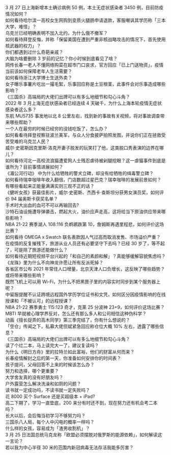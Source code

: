3 月 27 日上海新增本土确诊病例 50 例，本土无症状感染者 3450 例，目前防疫情况如何？  
如何看待哈尔滨一高校女生网购到变质火腿肠申请退款，客服嘲讽其学历称「三本大学，难怪」？  
乌克兰已经明确表明不加入北约，为什么俄不撤军？  
如何看待拜登反悔，并称「保留美国在遭到严重非核战略攻击的情况下，首先使用核武器的权力」？  
你们都遇到过什么奇葩亲戚？  
大脑为啥要删除 3 岁前的记忆？你小时候到底看见了啥？  
网传长春一老人不懂网络购菜在超市门口哀求，官方回应「已上门送物资」，疫情当前该如何保障老年人生活需要？  
如何看待浙江大学博士生送外卖？  
女子曝乐事薯片吃出一撮毛絮，乐事回应称是土豆根茎，此事件会对乐事造成哪些影响？  
《三国杀》高端局的大佬们出牌可以有多么地细节和勾心斗角？  
2022 年 3 月上海无症状感染者已经连续 4 天破千，为什么上海本轮疫情无症状感染者这么多？  
东航 MU5735 事发地以北 8 公里左右，找到新的事故有关视频，将对事故调查带来哪些帮助？  
一个人在最穷的时候已经穷的没钱吃饭了，怎么办？  
如何看看待拜登视察驻波兰美军，与众人分食披萨拍照发图，并说你们正在拯救受苦受难的乌克兰人民？  
威尔·史密斯因克里斯·洛克开妻子脱发的玩笑打了他，这类脱口秀表演的边界在哪儿？  
如何看待河北一高校流浪猫遭爱狗人士残忍虐待被剁腿挖眼？这一虐猫事件到底是谁所为？目前事情进展如何？  
《湄公河行动》 中为什么给牺牲的警犬立碑，却没有给牺牲的缉毒警立碑？  
如何看待瑞幸咖啡年收入翻倍，门店数超过星巴克？瑞幸咖啡的发展前景如何？  
有哪些看起来正能量满满实则三观不正的话？  
《健听女孩》获最佳影片，威尔·史密斯、杰西卡·查斯坦分获男女演员奖，如何评价 94 届奥斯卡获奖名单？  
手术时大出血的血可不可以再输回去?  
沙特石油设施遭导弹袭击，燃起大火，油价应声走高，这将给当下原油供应带来哪些影响？  
NBA 21-22 赛季湖人 108:116 负鹈鹕跌第 10，詹姆斯再遇里程悲，如何评价这场比赛？  
如何看待 OMEGA x Swatch 联名表款因人气过高而取消发售、市场溢价严重？  
在疫情的反复摧残下，旅游从业人员还有必要坚守下去吗？已经 30 岁了，等不起了，可是除了旅游还能做什么？  
如何看待近期短视频平台兴起的「和自己的素颜和解」？真能够缓解容貌焦虑吗？  
《龙珠》里为什么不向神龙许愿让所有反派死掉？  
各省区市公布 2021 年常住人口增量，北京天津人口负增长，这反映了哪些趋势？或将带来哪些影响？  
既然飞机上可以用 Wi-Fi，为什么不把黑匣子里的内容实时同步到某个服务器上呢？  
中留服提醒不认证跨境远程国外学历学位证书和文凭，如何区分因疫情影响的在线授课和「不被认可」的远程授课？  
NBA 21-22 赛季勇士 115:123 奇才，克莱 25 分波神 23+9，如何评价这场比赛？  
MBTI 早就被心理学界反对，怎么还有那么多人和公司相信这种伪科学？  
动画《擅长捉弄的高木同学》第三季完结了，你有什么想说的？  
「空仓」传闻之下，私募大佬但斌紧急回应称仓位大概 10% 左右，透露了哪些信息？  
《三国杀》高端局的大佬们出牌可以有多么地细节和勾心斗角？  
读了个烂二本，马上读完大一了，建议复读吗？  
为什么《明日方舟》里的拉特兰如此富裕，他们的财富从何而来？  
长春疫情解封之后的第一天，你准备如何安排你的时间表？  
孩子提问，父母回答不上来的时候该怎么办？  
努力和选择，哪个更重要？  
大学舍友真的没有好朋友吗？  
户外露营怎么解决洗澡和如厕的问题？  
读书就一定成功吗，不读书就一定失败吗？  
花 8000 买个 Surface 还是买超级本 + iPad?  
高二下期了，学习一直垫底，200 来分有时还不到，现在努力还有机会考二本吗？  
长大以后，会后悔当初学习不够努力吗？  
三国杀八人局，每个人中闪电的概率一样吗？  
什么样的女孩，容易成为「渣男收割机」？  
3 月 25 日法国总统马克龙称「欧盟必须摆脱对俄罗斯的能源依赖」，如何解读这一言论？  
若以我为中心半径 30 米的范围内新冠病毒无法存活我能多厉害？  
